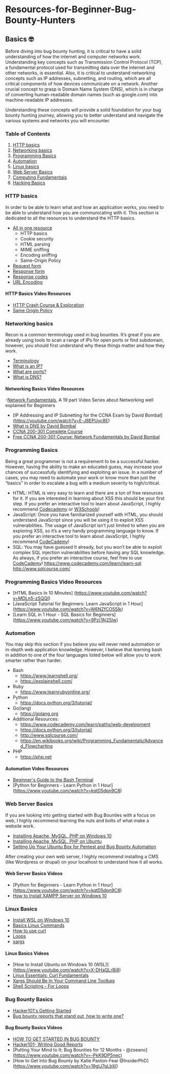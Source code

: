 # Resources-for-Beginner-Bug-Bounty-Hunters

## Basics 🤓
Before diving into bug bounty hunting, it is critical to have a solid understanding of how the internet and computer networks work. Understanding key concepts such as Transmission Control Protocol (TCP), a fundamental protocol used for transmitting data over the internet and other networks, is essential. Also, it is critical to understand networking concepts such as IP addresses, subnetting, and routing, which are all critical components of how devices communicate on a network. Another crucial concept to grasp is Domain Name System (DNS), which is in charge of converting human-readable domain names (such as google.com) into machine-readable IP addresses.

Understanding these concepts will provide a solid foundation for your bug bounty hunting journey, allowing you to better understand and navigate the various systems and networks you will encounter.

### Table of Contents
1. [HTTP basics](#HTTP-basics)
2. [Networking basics](#Networking-basics)
3. [Programming Basics](#Programming-Basics)
4. [Automation](#Automation)
5. [Linux basics](#Linux-Basics)
6. [Web Server Basics](#Web-Server-Basics)
7. [Computing Fundamentals](#Computing-Fundamentals)
8. [Hacking Basics](#Hacking-Basics)

### HTTP basics
In order to be able to learn what and how an application works, you need to be able to understand how you are communicating with it. This section is dedicated to all the resources to understand the HTTP basics.
- [All in one resource](https://www.hacker101.com/sessions/web_in_depth)
	- HTTP basics
   - Cookie security
   - HTML parsing
   - MIME sniffing
   - Encoding sniffing
   - Same-Origin Policy
- [Request form](https://www.tutorialspoint.com/http/http_requests.htm)
- [Response form](https://www.tutorialspoint.com/http/http_responses.htm)
- [Response codes](https://www.tutorialspoint.com/http/http_status_codes.htm)
- [URL Encoding](https://www.tutorialspoint.com/http/http_url_encoding.htm)


#### HTTP Basics Video Resources 
- [HTTP Crash Course & Exploration](https://www.youtube.com/watch?v=iYM2zFP3Zn0)
- [Same Origin Policy](https://www.youtube.com/watch?v=bSJm8-zJTzQ)

### Networking basics
Recon is a common terminology used in bug bounties. It’s great if you are already using tools to scan a range of IPs for open ports or find subdomain, however, you should first understand why these things matter and how they work.
- [Terminology](https://www.digitalocean.com/community/tutorials/an-introduction-to-networking-terminology-interfaces-and-protocols)
- [What is an IP?](https://commotionwireless.net/docs/cck/networking/learn-networking-basics/)
- [What are ports?](https://www.utilizewindows.com/list-of-common-network-port-numbers/)
- [What is DNS?](https://code.tutsplus.com/tutorials/an-introduction-to-learning-and-using-dns-records--cms-24704)

#### Networking Basics Video Resources
-[Network Fundamentals](https://www.youtube.com/playlist?list=PLDQaRcbiSnqF5U8ffMgZzS7fq1rHUI3Q8), A 19 part Video Series about Networking well explained for Beginners
- [IP Addressing and IP Subnetting for the CCNA Exam by David Bombal] (https://youtube.com/watch?v=E-J8EPUvc8E)
- [What is DNS by David Bombal](https://www.youtube.com/watch?v=dl-C6cBoRg4)
- [CCNA 200-301 Complete Course](https://www.youtube.com/watch?v=H8W9oMNSuwo)
- [Free CCNA 200-301 Course: Network Fundamentals by David Bombal](https://www.udemy.com/course/free-ccna-200-301-network-fundamentals/)

### Programming Basics
Being a great programmer is not a requirement to be a successful hacker. However, having the ability to make an educated guess, may increase your chances of successfully identifying and exploiting an issue. In a number of cases, you may need to automate your work or know more than just the “basics” in order to escalate a bug with a medium severity to high/critical.
- HTML: HTML is very easy to learn and there are a ton of free resources for it. If you are interested in learning about XSS this should be your first step. If you prefer an interactive tool to learn about JavaScript, I highly recommend [Codecademy](http://ssqt.co/mQfH8zl) or [W3Schools](https://www.w3schools.com/html/)!
- JavaScript: Once you have familiarized yourself with HTML, you should understand JavaScript since you will be using it to exploit XSS vulnerabilities. The usage of JavaScript isn’t just limited to when you are exploring XSS, so it’s a very handy programming language to know.
If you prefer an interactive tool to learn about JavaScript, I highly recommend [CodeCademy](http://ssqt.co/mQfH8zl)!
- SQL: You may have guessed It already, but you won’t be able to exploit complex SQL injection vulnerabilities before having any SQL knowledge.
As always, if you prefer an interactive course, feel free to use [CodeCademy](http://ssqt.co/mQfH8zl)!
https://www.codecademy.com/learn/learn-sql
http://www.sqlcourse.com/

### Programming Basics Video Resources
- [HTML Basics In 10 Minutes] (https://www.youtube.com/watch?v=MDLn5-zSQQI)
- [JavaScript Tutorial for Beginners: Learn JavaScript in 1 Hour] (https://www.youtube.com/watch?v=W6NZfCO5SIk)
- [Learn SQL in 1 Hour - SQL Basics for Beginners] (https://www.youtube.com/watch?v=9Pzj7Aj25lw)

### Automation
You may skip this section if you believe you will never need automation or in-depth web application knowledge. However, I believe that learning bash in addition to one of the four languages listed below will allow you to work smarter rather than harder.

- Bash
   - https://www.learnshell.org/
   - https://explainshell.com/
- Ruby
   - https://www.learnrubyonline.org/
- Python
   - https://docs.python.org/3/tutorial/
- Go(lang)
   - https://golang.org
- Additional Resources:
   - https://www.codecademy.com/learn/paths/web-development
   - https://docs.python.org/3/tutorial/
   - http://www.sqlcourse.com/
   - https://en.wikibooks.org/wiki/Programming_Fundamentals/Advanced_Flowcharting
- PHP
  - https://php.net

#### Automation Video Resources
- [Beginner's Guide to the Bash Terminal](https://www.youtube.com/watch?v=oxuRxtrO2Ag)
- [Python for Beginners - Learn Python in 1 Hour] (https://www.youtube.com/watch?v=kqtD5dpn9C8)


### Web Server Basics
If you are looking into getting started with Bug Bounties with a focus on web, I highly recommend learning the nuts and bolts of what make a website work.

- [Installing Apache, MySQL, PHP on Windows 10](https://codebriefly.com/how-to-setup-apache-php-mysql-on-windows-10/)
- [Installing Apache, MySQL, PHP on Ubuntu](https://www.digitalocean.com/community/tutorials/how-to-install-linux-apache-mysql-php-lamp-stack-ubuntu-18-04)
- [Setting Up Your Ubuntu Box for Pentest and Bug Bounty Automation](https://www.youtube.com/watch?v=YhUiAH5SIqk)

After creating your own web server, I highly recommend installing a CMS (like Wordpress or drupal) on your localhost to understand how it all works.

#### Web Server Basics Videos
- [Python for Beginners - Learn Python in 1 Hour] (https://www.youtube.com/watch?v=kqtD5dpn9C8)
- [How to Install XAMPP Server on Windows 10](https://www.youtube.com/watch?v=-f8N4FEQWyY)

### Linux Basics
- [Install WSL on Windows 10](https://ubuntu.com/wsl)
- [Basics Linux Commands](https://www.hostinger.com/tutorials/linux-commands)
- [How to use curl](https://flaviocopes.com/http-curl/)
- [Loops](https://tldp.org/HOWTO/Bash-Prog-Intro-HOWTO-7.html)
- [xargs](https://www.cyberciti.biz/faq/linux-unix-bsd-xargs-construct-argument-lists-utility/)

#### Linux Basics Videos
- [How to Install Ubuntu on Windows 10 (WSL)] (https://www.youtube.com/watch?v=X-DHaQLrBi8)
- [Linux Essentials: Curl Fundamentals](https://www.youtube.com/watch?v=Xy7fDxz39FM)
- [Xargs Should Be In Your Command Line Toolbag](https://www.youtube.com/watch?v=rp7jLi_kgPg)
- [Shell Scripting - For Loops](https://www.youtube.com/watch?v=T7hVOiTsSUU)

### Bug Bounty Basics
- [Hacker101's Getting Started](https://www.hacker101.com/start-here)
- [Bug bounty reports that stand out, how to write one?](https://thehackerish.com/bug-bounty-reports-that-stand-out-how-to-write-one/)

#### Bug Bounty Basics Videos
- [HOW TO GET STARTED IN BUG BOUNTY](https://www.youtube.com/watch?v=CU9Iafc-Igs)
- [Hacker101- Writing Good Reports](https://www.youtube.com/watch?v=z60CFFFyZWE)
- [Putting Your Mind to It: Bug Bounties for 12 Months - @zseano] (https://www.youtube.com/watch?v=-PkK9DP5nec)
- [How to Get Into Bug Bounty by Katie Paxton-Fear @InsiderPhD] (https://www.youtube.com/watch?v=19gIJ7gLbXI)
